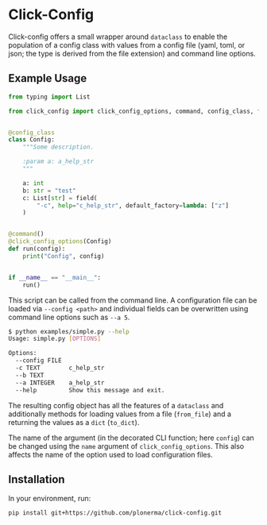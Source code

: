 # Click-Config

Click-config offers a small wrapper around `dataclass` to enable the population
of a config class with values from a config file (yaml, toml, or json; the type
is derived from the file extension) and command line options.


## Example Usage

```python
from typing import List

from click_config import click_config_options, command, config_class, field


@config_class
class Config:
    """Some description.

    :param a: a_help_str
    """

    a: int
    b: str = "test"
    c: List[str] = field(
        "-c", help="c_help_str", default_factory=lambda: ["z"]
    )


@command()
@click_config_options(Config)
def run(config):
    print("Config", config)


if __name__ == "__main__":
    run()
```

This script can be called from the command line. A configuration file can be
loaded via `--config <path>` and individual fields can be overwritten using
command line options such as `--a 5`.

```bash
$ python examples/simple.py --help
Usage: simple.py [OPTIONS]

Options:
  --config FILE
  -c TEXT        c_help_str
  --b TEXT
  --a INTEGER    a_help_str
  --help         Show this message and exit.
```

The resulting config object has all the features of a `dataclass` and additionally
methods for loading values from a file (`from_file`) and a returning the values
as a `dict` (`to_dict`).

The name of the argument (in the decorated CLI function; here `config`) can be
changed using the `name` argument of `click_config_options`.
This also affects the name of the option used to load configuration files.


## Installation

In your environment, run:

```pip install git+https://github.com/plonerma/click-config.git```
